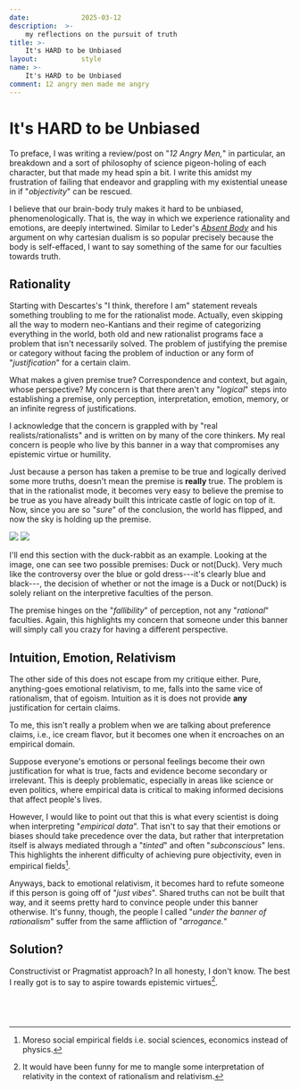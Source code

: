 ```yaml
---
date:             2025-03-12
description:  >-
    my reflections on the pursuit of truth
title: >-
    It's HARD to be Unbiased
layout:           style
name: >-
    It's HARD to be Unbiased
comment: 12 angry men made me angry
---
```


# It's HARD to be Unbiased

To preface, I was writing a review/post on "*12 Angry Men,*" in particular, an breakdown and a sort of philosophy of science pigeon-holing of each character, but that made my head spin a bit. I write this amidst my frustration of failing that endeavor and grappling with my existential unease in if "*objectivity*" can be rescued.

I believe that our brain-body truly makes it hard to be unbiased, phenomenologically. That is, the way in which we experience rationality and emotions, are deeply intertwined. Similar to Leder's [_Absent Body_](https://blog.yougao.dev/books/absent-body/) and his argument on why cartesian dualism is so popular precisely because the body is self-effaced, I want to say something of the same for our faculties towards truth.

## Rationality

Starting with Descartes's "I think, therefore I am" statement reveals something troubling to me for the rationalist mode. Actually, even skipping all the way to modern neo-Kantians and their regime of categorizing everything in the world, both old and new rationalist programs face a problem that isn't necessarily solved. The problem of justifying the premise or category without facing the problem of induction or any form of "*justification*" for a certain claim.

What makes a given premise true? Correspondence and context, but again, whose perspective? My concern is that there aren't any "*logical*" steps into establishing a premise, only perception, interpretation, emotion, memory, or an infinite regress of justifications. 

I acknowledge that the concern is grappled with by "real realists/rationalists" and is written on by many of the core thinkers. My real concern is people who live by this banner in a way that compromises any epistemic virtue or humility.

Just because a person has taken a premise to be true and logically derived some more truths, doesn't mean the premise is **really** true. The problem is that in the rationalist mode, it becomes very easy to believe the premise to be true as you have already built this intricate castle of logic on top of it. Now, since you are so "*sure*" of the conclusion, the world has flipped, and now the sky is holding up the premise.

<div class="video-grid">
    <img src="https://upload.wikimedia.org/wikipedia/commons/thumb/1/1d/Kaninchen_und_Ente.svg/330px-Kaninchen_und_Ente.svg.png"/>
    <img src="https://upload.wikimedia.org/wikipedia/en/2/21/The_dress_blueblackwhitegold.jpg"/>
</div>

I'll end this section with the duck-rabbit as an example. Looking at the image, one can see two possible premises: Duck or not(Duck). Very much like the controversy over the blue or gold dress---it's clearly blue and black---, the decision of whether or not the image is a Duck or not(Duck) is solely reliant on the interpretive faculties of the person. 

The premise hinges on the "*fallibility*" of perception, not any "*rational*" faculties. Again, this highlights my concern that someone under this banner will simply call you crazy for having a different perspective.

## Intuition, Emotion, Relativism

The other side of this does not escape from my critique either. Pure, anything-goes emotional relativism, to me, falls into the same vice of rationalism, that of egoism. Intuition as it is does not provide **any** justification for certain claims.

To me, this isn't really a problem when we are talking about preference claims, i.e., ice cream flavor, but it becomes one when it encroaches on an empirical domain.

Suppose everyone's emotions or personal feelings become their own justification for what is true, facts and evidence become secondary or irrelevant. This is deeply problematic, especially in areas like science or even politics, where empirical data is critical to making informed decisions that affect people's lives.

However, I would like to point out that this is what every scientist is doing when interpreting "*empirical data*". That isn't to say that their emotions or biases should take precedence over the data, but rather that interpretation itself is always mediated through a "*tinted*" and often "*subconscious*" lens. This highlights the inherent difficulty of achieving pure objectivity, even in empirical fields[^1].

Anyways, back to emotional relativism, it becomes hard to refute someone if this person is going off of "*just vibes*". Shared truths can not be built that way, and it seems pretty hard to convince people under this banner otherwise. It's funny, though, the people I called "*under the banner of rationalism*" suffer from the same affliction of "*arrogance.*"

## Solution?

Constructivist or Pragmatist approach? In all honesty, I don't know. The best I really got is to say to aspire towards epistemic virtues[^2].

## <br/>

[^1]: Moreso social empirical fields i.e. social sciences, economics instead of physics.

[^2]: It would have been funny for me to mangle some interpretation of relativity in the context of rationalism and relativism.
